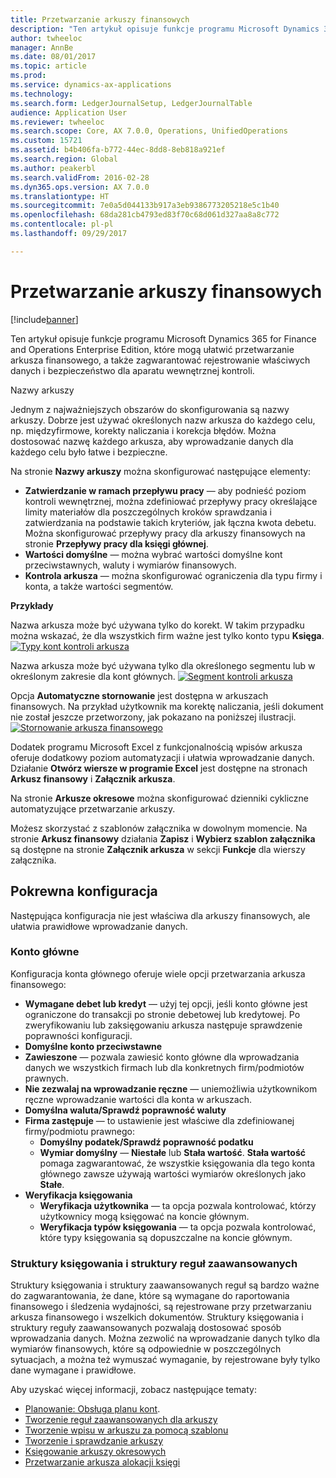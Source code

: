 ```yaml
---
title: Przetwarzanie arkuszy finansowych
description: "Ten artykuł opisuje funkcje programu Microsoft Dynamics 365 for Finance and Operations Enterprise Edition, które mogą ułatwić przetwarzanie arkusza finansowego, a także zagwarantować rejestrowanie właściwych danych i bezpieczeństwo dla aparatu wewnętrznej kontroli."
author: twheeloc
manager: AnnBe
ms.date: 08/01/2017
ms.topic: article
ms.prod: 
ms.service: dynamics-ax-applications
ms.technology: 
ms.search.form: LedgerJournalSetup, LedgerJournalTable
audience: Application User
ms.reviewer: twheeloc
ms.search.scope: Core, AX 7.0.0, Operations, UnifiedOperations
ms.custom: 15721
ms.assetid: b4b406fa-b772-44ec-8dd8-8eb818a921ef
ms.search.region: Global
ms.author: peakerbl
ms.search.validFrom: 2016-02-28
ms.dyn365.ops.version: AX 7.0.0
ms.translationtype: HT
ms.sourcegitcommit: 7e0a5d044133b917a3eb9386773205218e5c1b40
ms.openlocfilehash: 68da281cb4793ed83f70c68d061d327aa8a8c772
ms.contentlocale: pl-pl
ms.lasthandoff: 09/29/2017

---
```


# <a name="general-journal-processing"></a>Przetwarzanie arkuszy finansowych

[!include[banner](../includes/banner.md)]


Ten artykuł opisuje funkcje programu Microsoft Dynamics 365 for Finance and Operations Enterprise Edition, które mogą ułatwić przetwarzanie arkusza finansowego, a także zagwarantować rejestrowanie właściwych danych i bezpieczeństwo dla aparatu wewnętrznej kontroli.  

Nazwy arkuszy

Jednym z najważniejszych obszarów do skonfigurowania są nazwy arkuszy. Dobrze jest używać określonych nazw arkusza do każdego celu, np. międzyfirmowe, korekty naliczania i korekcja błędów. Można dostosować nazwę każdego arkusza, aby wprowadzanie danych dla każdego celu było łatwe i bezpieczne. 

Na stronie **Nazwy arkuszy** można skonfigurować następujące elementy:

-   **Zatwierdzanie w ramach przepływu pracy** — aby podnieść poziom kontroli wewnętrznej, można zdefiniować przepływy pracy określające limity materiałów dla poszczególnych kroków sprawdzania i zatwierdzania na podstawie takich kryteriów, jak łączna kwota debetu. Można skonfigurować przepływy pracy dla arkuszy finansowych na stronie **Przepływy pracy dla księgi głównej**.
-   **Wartości domyślne** — można wybrać wartości domyślne kont przeciwstawnych, waluty i wymiarów finansowych.
-   **Kontrola arkusza** — można skonfigurować ograniczenia dla typu firmy i konta, a także wartości segmentów. 

**Przykłady**

Nazwa arkusza może być używana tylko do korekt. W takim przypadku można wskazać, że dla wszystkich firm ważne jest tylko konto typu **Księga**. [![Typy kont kontroli arkusza](./media/journal-control-account-types1.png)](./media/journal-control-account-types1.png)

Nazwa arkusza może być używana tylko dla określonego segmentu lub w określonym zakresie dla kont głównych. [![Segment kontroli arkusza](./media/journal-control-segment1.png)](./media/journal-control-segment1.png)

Opcja **Automatyczne stornowanie** jest dostępna w arkuszach finansowych. Na przykład użytkownik ma korektę naliczania, jeśli dokument nie został jeszcze przetworzony, jak pokazano na poniższej ilustracji.
[![Stornowanie arkusza finansowego](./media/general-journal-reversing1.png)](./media/general-journal-reversing1.png) 

Dodatek programu Microsoft Excel z funkcjonalnością wpisów arkusza oferuje dodatkowy poziom automatyzacji i ułatwia wprowadzanie danych. Działanie **Otwórz wiersze w programie Excel** jest dostępne na stronach **Arkusz finansowy** i **Załącznik arkusza**. 

Na stronie **Arkusze okresowe** można skonfigurować dzienniki cykliczne automatyzujące przetwarzanie arkuszy. 

Możesz skorzystać z szablonów załącznika w dowolnym momencie. Na stronie **Arkusz finansowy** działania **Zapisz** i **Wybierz szablon załącznika** są dostępne na stronie **Załącznik arkusza** w sekcji **Funkcje** dla wierszy załącznika.

## <a name="related-setup"></a>Pokrewna konfiguracja
Następująca konfiguracja nie jest właściwa dla arkuszy finansowych, ale ułatwia prawidłowe wprowadzanie danych.

### <a name="main-account"></a>Konto główne

Konfiguracja konta głównego oferuje wiele opcji przetwarzania arkusza finansowego:

-   **Wymagane debet lub kredyt** — użyj tej opcji, jeśli konto główne jest ograniczone do transakcji po stronie debetowej lub kredytowej. Po zweryfikowaniu lub zaksięgowaniu arkusza następuje sprawdzenie poprawności konfiguracji.
-   **Domyślne konto przeciwstawne**
-   **Zawieszone** — pozwala zawiesić konto główne dla wprowadzania danych we wszystkich firmach lub dla konkretnych firm/podmiotów prawnych.
-   **Nie zezwalaj na wprowadzanie ręczne** — uniemożliwia użytkownikom ręczne wprowadzanie wartości dla konta w arkuszach.
-   **Domyślna waluta/Sprawdź poprawność waluty**
-   **Firma zastępuje** — to ustawienie jest właściwe dla zdefiniowanej firmy/podmiotu prawnego:
    -   **Domyślny podatek/Sprawdź poprawność podatku**
    -   **Wymiar domyślny** — **Niestałe** lub **Stała wartość**. **Stała wartość** pomaga zagwarantować, że wszystkie księgowania dla tego konta głównego zawsze używają wartości wymiarów określonych jako **Stałe**.
-   **Weryfikacja księgowania**
    -   **Weryfikacja użytkownika** — ta opcja pozwala kontrolować, którzy użytkownicy mogą księgować na koncie głównym.
    -   **Weryfikacja typów księgowania** — ta opcja pozwala kontrolować, które typy księgowania są dopuszczalne na koncie głównym.

### <a name="accounting-structures-and-advanced-rules-structures"></a>Struktury księgowania i struktury reguł zaawansowanych

Struktury księgowania i struktury zaawansowanych reguł są bardzo ważne do zagwarantowania, że dane, które są wymagane do raportowania finansowego i śledzenia wydajności, są rejestrowane przy przetwarzaniu arkusza finansowego i wszelkich dokumentów. Struktury księgowania i struktury reguły zaawansowanych pozwalają dostosować sposób wprowadzania danych. Można zezwolić na wprowadzanie danych tylko dla wymiarów finansowych, które są odpowiednie w poszczególnych sytuacjach, a można też wymuszać wymaganie, by rejestrowane były tylko dane wymagane i prawidłowe.

Aby uzyskać więcej informacji, zobacz następujące tematy:
- [Planowanie: Obsługa planu kont](plan-chart-of-accounts.md). 
- [Tworzenie reguł zaawansowanych dla arkuszy](tasks/create-advanced-rules-journals.md)
- [Tworzenie wpisu w arkuszu za pomocą szablonu](tasks/create-journal-entry-template.md)
- [Tworzenie i sprawdzanie arkuszy](tasks/create-validate-journals.md)
- [Księgowanie arkuszy okresowych](tasks/post-periodic-journals.md)
- [Przetwarzanie arkusza alokacji księgi](tasks/process-ledger-allocation-journal.md)



